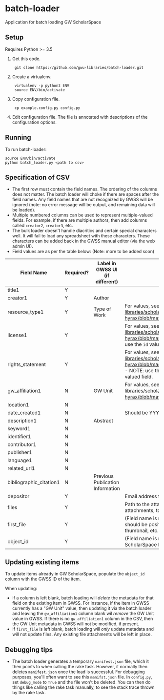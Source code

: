 # batch-loader
Application for batch loading GW ScholarSpace

## Setup
Requires Python >= 3.5

1. Get this code.

        git clone https://github.com/gwu-libraries/batch-loader.git

2. Create a virtualenv.

        virtualenv -p python3 ENV
        source ENV/bin/activate
    
3. Copy configuration file.

        cp example.config.py config.py
    
4. Edit configuration file. The file is annotated with descriptions of the configuration options.

## Running
To run batch-loader:

    source ENV/bin/activate
    python batch_loader.py <path to csv>


## Specification of CSV

- The first row must contain the field names.  The ordering of the columns does not matter. The batch loader will choke if there are spaces after the field names. Any field names that are not recognized by GWSS will be ignored (note: no error message will be output, and remaining data will be loaded).
- Multiple numbered columns can be used to represent multiple-valued fields.  For example, if there are multiple authors, then add columns called `creator2`, `creator3`, etc.
- The bulk loader doesn't handle diacritics and certain special characters well. It will fail to load any spreadsheet with these characters. These characters can be added back in the GWSS manual editor (via the web admin UI). 
- Field values are as per the table below:  (Note: more to be added soon)

|Field Name|Required?|Label in GWSS UI (if different)|Notes|
|----------|---------|-------------------------------|-----|
|title1|Y|||
|creator1|Y|Author||
|resource_type1|Y|Type of Work|For values, see https://github.com/gwu-libraries/scholarspace-hyrax/blob/master/config/authorities/resource_types.yml|
|license1|Y||For values, see https://github.com/gwu-libraries/scholarspace-hyrax/blob/master/config/authorities/licenses.yml - NOTE: use the `id` values|
|rights_statement|Y||For values, see https://github.com/gwu-libraries/scholarspace-hyrax/blob/master/config/authorities/rights_statements.yml - NOTE: use the `id` values.  Also note that this is a single-valued field.|
|gw_affiliation1|N|GW Unit|For values, see https://github.com/gwu-libraries/scholarspace-hyrax/blob/master/config/authorities/gw_affiliations.yml|
|location1|N|||
|date_created1|N||Should be YYYY format|
|description1|N|Abstract||
|keyword1|N|||
|identifier1|N|||
|contributor1|N|||
|publisher1|N|||
|language1|N|||
|related_url1|N|||
|bibliographic_citation1|N|Previous Publication Information||
|depositor|Y||Email address for the depositor/owner in GWSS|
|files|Y||Path to the attachment file, or in the case of multiple attachments, to the folder containing the attachment files|
|first_file|Y||(Field name is required, value is not) Path to the file which should be positioned as the first attachment (used for the thumbnail, etc.|
|object_id|Y||(Field name is required, value is not) If specified, the GW ScholarSpace ID of the existing object to be updated|


## Updating existing items

To update items already in GW ScholarSpace, populate the `object_id` column with the GWSS ID of the item.

When updating:

- If a column is left blank, batch loading will _*delete*_ the metadata for that field on the existing item in GWSS.  For instance, if the item in GWSS currently has a "GW Unit" value, then updating it via the batch loader and leaving the `gw_affiliation1` column blank wil _*remove*_ the GW Unit value in GWSS.  If there is no `gw_affiliation1` column in the CSV, then the GW Unit metadata in GWSS will not be modified, if present. 
- If `first_file` is left blank, batch loading will _*only*_ update metadata and will not update files.  Any existing file attachments will be left in place.

## Debugging tips

- The batch loader generates a temporary `manifest.json` file, which it then points to when calling the rake task.  However, it normally then deletes `manifest.json` once the load is successful.  For debugging purposes, you'll often want to see this `manifst.json` file.  In `config.py`, set `debug_mode` to `True` and the file won't be deleted.  You can then do things like calling the rake task manually, to see the stack trace thrown by the rake task.
